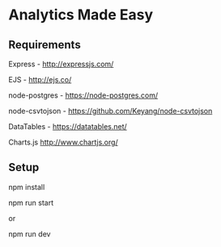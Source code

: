 # Analytics Made Easy

## Requirements
Express - http://expressjs.com/

EJS - http://ejs.co/

node-postgres - https://node-postgres.com/

node-csvtojson - https://github.com/Keyang/node-csvtojson

DataTables - https://datatables.net/

Charts.js http://www.chartjs.org/

## Setup
npm install

npm run start 

or

npm run dev 
